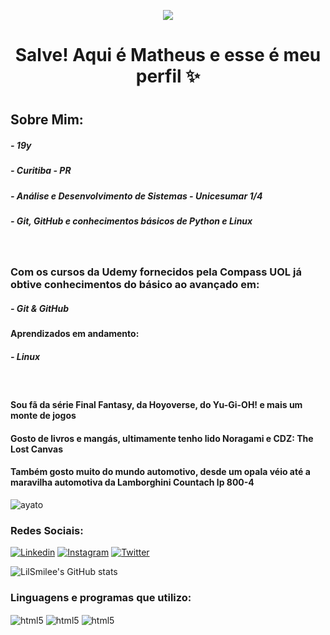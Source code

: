 <p align="center">
  <img src="https://user-images.githubusercontent.com/127854901/226989650-d5718ad8-f736-437a-b54f-6facda6d8e94.gif"/>
</p>

<h1 align="center"> Salve! Aqui é Matheus e esse é meu perfil ✨<h1>
  
  ## Sobre Mim:
  ##### - 19y
  ##### - Curitiba - PR
  ##### - Análise e Desenvolvimento de Sistemas - Unicesumar 1/4
  ##### - Git, GitHub e conhecimentos básicos de Python e Linux
  &nbsp;
  ### Com os cursos da Udemy fornecidos pela Compass UOL já obtive conhecimentos do básico ao avançado em:
  ##### - Git & GitHub
  #### Aprendizados em andamento:
  ##### - Linux
  &nbsp;

#### Sou fã da série Final Fantasy, da Hoyoverse, do Yu-Gi-OH! e mais um monte de jogos
#### Gosto de livros e mangás, ultimamente tenho lido Noragami e CDZ: The Lost Canvas
#### Também gosto muito do mundo automotivo, desde um opala véio até a maravilha automotiva da Lamborghini Countach lp 800-4
![ayato](https://user-images.githubusercontent.com/127854901/226992967-9768597d-39bb-4974-84a0-731cc9700975.gif) 




### Redes Sociais:

[![Linkedin](https://img.shields.io/badge/LinkedIn-0077B5?style=for-the-badge&logo=linkedin&logoColor=white)](https://www.linkedin.com/in/matheus-silveira-1451b4212/)
[![Instagram](https://img.shields.io/badge/Instagram-E4405F?style=for-the-badge&logo=instagram&logoColor=white)](https://www.instagram.com/lilsmilee.png/)
[![Twitter](https://img.shields.io/badge/Twitter-1DA1F2?style=for-the-badge&logo=twitter&logoColor=white)](https://twitter.com/smilee_lil)

![LilSmilee's GitHub stats](https://github-readme-stats.vercel.app/api?username=LilSmilee&show_icons=true&theme=dracula)

### Linguagens e programas que utilizo:

<div style="display: inline_block><br/>
<img align="center" alt="html5" src="https://img.shields.io/badge/Python-14354C?style=for-the-badge&logo=python&logoColor=white"/>
<img align="center" alt="html5" src="https://img.shields.io/badge/PyCharm-000000.svg?&style=for-the-badge&logo=PyCharm&logoColor=white"/>
<img align="center" alt="html5" src="https://img.shields.io/badge/GIT-E44C30?style=for-the-badge&logo=git&logoColor=white"/>
<img align="center" alt="html5" src="https://img.shields.io/badge/Python-14354C?style=for-the-badge&logo=python&logoColor=white"/>
</div>
